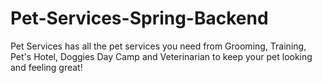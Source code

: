# Pet-Services-Spring-Backend

Pet Services has all the pet services you need from Grooming, Training, Pet's Hotel, Doggies Day Camp and Veterinarian to keep your pet looking and feeling great!
